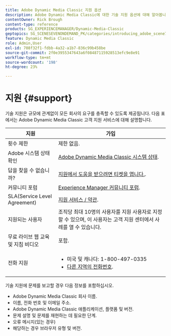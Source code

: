 ```yaml
---
title: Adobe Dynamic Media Classic 지원 옵션
description: Adobe Dynamic Media Classic에 대한 기술 지원 옵션에 대해 알아봅니다.
contentOwner: Rick Brough
content-type: reference
products: SG_EXPERIENCEMANAGER/Dynamic-Media-Classic
geptopics: SG_SCENESEVENONDEMAND_PK/categories/introducing_adobe_scene7
feature: Dynamic Media Classic
role: Admin,User
exl-id: 708f32f1-fdbb-4a32-a1b7-836c99b458be
source-git-commit: 2f0e3955347643a6f08487115928513efc9e8e91
workflow-type: tm+mt
source-wordcount: '198'
ht-degree: 23%

---
```


# 지원 {#support}

기술 지원은 규모에 관계없이 모든 회사의 요구를 충족할 수 있도록 제공됩니다. 다음 표에서는 Adobe Dynamic Media Classic 고객 지원 서비스에 대해 설명합니다.

| 지원 | 가입 |
| --- | --- |
| 횟수 제한 | 제한 없음. |
| Adobe 시스템 상태 확인 | [Adobe Dynamic Media Classic 시스템 상태](https://status.adobe.com/products/1175). |
| 답을 찾을 수 없습니까? | [지원에서 도움을 받으려면 티켓을 엽니다.](https://experienceleague.adobe.com/?support-solution=General#support). |
| 커뮤니티 포럼 | [Experience Manager 커뮤니티 포럼](https://experienceleaguecommunities.adobe.com/t5/adobe-experience-manager/ct-p/adobe-experience-manager-community). |
| SLA(Service Level Agreement) | [지원 서비스 / 약관](https://helpx.adobe.com/support/programs/support-policies-terms-conditions.html). |
| 지원되는 사용자 | 조직당 최대 10명의 사용자를 지원 사용자로 지정할 수 있으며, 이 사용자는 고객 지원 센터에서 사례를 열 수 있습니다. |
| 무료 라이브 웹 교육 및 지침 비디오 | 포함. |
| 전화 지원 | <ul><li>미국 및 캐나다: 1-800-497-0335 </li><li>[다른 지역의 전화번호](https://experienceleague.adobe.com/?support-tab=home#support). </li></ul> |

<!-- |Create a support case| [https://helpx.adobe.com/enterprise/admin-guide.html/enterprise/using/support-for-experience-cloud.ug.html](https://helpx.adobe.com/enterprise/admin-guide.html/enterprise/using/support-for-experience-cloud.ug.html) | -->

기술 지원에 문제를 보고할 경우 다음 정보를 포함하십시오.

* Adobe Dynamic Media Classic 회사 이름.
* 이름, 전화 번호 및 이메일 주소.
* Adobe Dynamic Media Classic 애플리케이션, 플랫폼 및 버전.
* 문제 설명 및 문제를 재현하는 데 필요한 단계.
* 오류 메시지(있는 경우)
* 해당하는 경우 브라우저 유형 및 버전.
